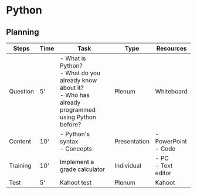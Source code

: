 # Python

## Planning

| Steps    | Time | Task                                                                                                   | Type         | Resources                       |
|----------|------|--------------------------------------------------------------------------------------------------------|--------------|---------------------------------|
| Question | 5'   | - What is Python? <br/> - What do you already know about it? <br/> - Who has already programmed using Python before? | Plenum       | Whiteboard                      |
| Content  | 10'  | - Python's syntax <br/> - Concepts                                                                     | Presentation | - PowerPoint <br/> - Code       |
| Training | 10'  | Implement a grade calculator                                                                           | Individual   | - PC <br/> - Text editor        |
| Test     | 5'   | Kahoot test                                                                                            | Plenum       | Kahoot                          |
